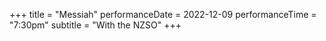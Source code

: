 +++
title = "Messiah"
performanceDate = 2022-12-09
performanceTime = "7:30pm"
subtitle = "With the NZSO"
+++


